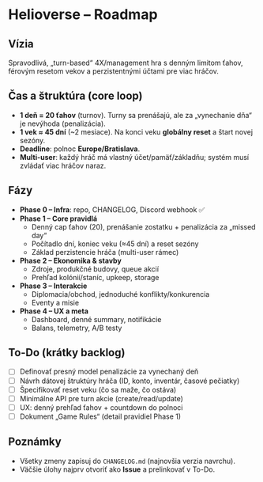 # Helioverse – Roadmap

## Vízia
Spravodlivá, „turn-based“ 4X/management hra s denným limitom ťahov, férovým resetom vekov a perzistentnými účtami pre viac hráčov.

## Čas a štruktúra (core loop)
- **1 deň = 20 ťahov** (turnov). Turny sa prenášajú, ale za „vynechanie dňa“ je nevýhoda (penalizácia).
- **1 vek ≈ 45 dní** (~2 mesiace). Na konci veku **globálny reset** a štart novej sezóny.
- **Deadline**: polnoc **Europe/Bratislava**.
- **Multi-user**: každý hráč má vlastný účet/pamäť/základňu; systém musí zvládať viac hráčov naraz.

## Fázy
- **Phase 0 – Infra**: repo, CHANGELOG, Discord webhook ✅
- **Phase 1 – Core pravidlá**
  - Denný cap ťahov (20), prenášanie zostatku + penalizácia za „missed day“
  - Počítadlo dní, koniec veku (≈45 dní) a reset sezóny
  - Základ perzistencie hráča (multi-user rámec)
- **Phase 2 – Ekonomika & stavby**
  - Zdroje, produkčné budovy, queue akcií
  - Prehľad kolónií/staníc, upkeep, storage
- **Phase 3 – Interakcie**
  - Diplomacia/obchod, jednoduché konflikty/konkurencia
  - Eventy a misie
- **Phase 4 – UX a meta**
  - Dashboard, denné summary, notifikácie
  - Balans, telemetry, A/B testy

## To-Do (krátky backlog)
- [ ] Definovať presný model penalizácie za vynechaný deň
- [ ] Návrh dátovej štruktúry hráča (ID, konto, inventár, časové pečiatky)
- [ ] Špecifikovať reset veku (čo sa maže, čo ostáva)
- [ ] Minimálne API pre turn akcie (create/read/update)
- [ ] UX: denný prehľad ťahov + countdown do polnoci
- [ ] Dokument „Game Rules“ (detail pravidiel Phase 1)

## Poznámky
- Všetky zmeny zapisuj do `CHANGELOG.md` (najnovšia verzia navrchu).
- Väčšie úlohy najprv otvoriť ako **Issue** a prelinkovať v To-Do.